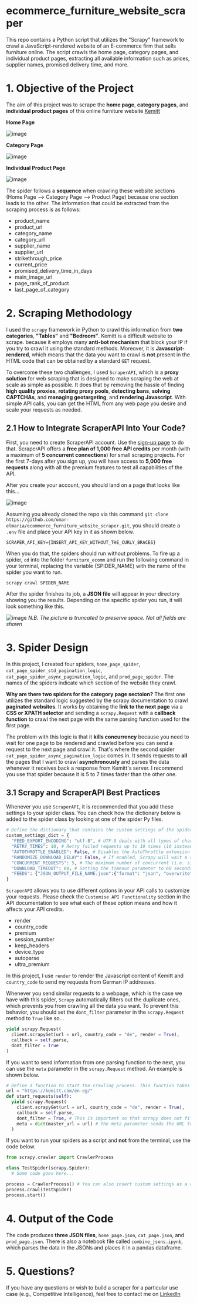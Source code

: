 # ecommerce_furniture_website_scraper
This repo contains a Python script that utilizes the "Scrapy" framework to crawl a JavaScript-rendered website of an E-commerce firm that sells furniture online. The script crawls the home page, category pages, and individual product pages, extracting all available information such as prices, supplier names, promised delivery time, and more.

# 1. Objective of the Project
The aim of this project was to scrape the **home page**, **category pages**, and **individual product pages** of this online furniture website [Kemitt](https://kemitt.com/en-eg/)

**Home Page**

![image](https://user-images.githubusercontent.com/98691360/198837087-2fdfb167-9a28-401f-9ad9-7eab8ce5e045.png)

**Category Page**

![image](https://user-images.githubusercontent.com/98691360/198837196-80f83368-542e-488e-ac73-80984ffd6f4d.png)

**Individual Product Page**

![image](https://user-images.githubusercontent.com/98691360/198837297-1b757811-a118-4f7f-9295-854de1549c6a.png)

The spider follows a **sequence** when crawling these website sections (Home Page --> Category Page --> Product Page) because one section leads to the other. The information that could be extracted from the scraping process is as follows:
- product_name
- product_url
- category_name
- category_url
- supplier_name
- supplier_url
- strikethrough_price
- current_price
- promised_delivery_time_in_days
- main_image_url
- page_rank_of_product
- last_page_of_category

# 2. Scraping Methodology
I used the ```scrapy``` framework in Python to crawl this information from **two categories**, **"Tables"** and **"Bedroom"**. Kemitt is a difficult website to scrape. because it employs many **anti-bot mechanism** that block your IP if you try to crawl it using the standard methods. Moreover, it is **Javascript-rendered**, which means that the data you want to crawl is **not** present in the HTML code that can be obtained by a standard ```GET``` request.

To overcome these two challenges, I used ```ScraperAPI```, which is a **proxy solution** for web scraping that is designed to make scraping the web at scale as simple as possible. It does that by removing the hassle of finding **high quality proxies**, **rotating proxy pools**, **detecting bans**, **solving CAPTCHAs**, and **managing geotargeting**, and **rendering Javascript**. With simple API calls, you can get the HTML from any web page you desire and scale your requests as needed.

## 2.1 How to Integrate ScraperAPI Into Your Code?
First, you need to create ScraperAPI account. Use the [sign-up page](https://dashboard.scraperapi.com/signup) to do that. ScraperAPI offers a **free plan of 1,000 free API credits** per month (with a maximum of **5 concurrent connections**) for small scraping projects. For the first 7-days after you sign up, you will have access to **5,000 free requests** along with all the premium features to test all capabilities of the API.

After you create your account, you should land on a page that looks like this...

![image](https://user-images.githubusercontent.com/98691360/198832083-12a3bc7e-d8a4-492e-bb61-2f3e93db98ed.png)

Assuming you already cloned the repo via this command ```git clone https://github.com/omar-elmaria/ecommerce_furniture_website_scraper.git```, you should create a ```.env``` file and place your API key in it as shown below.
```
SCRAPER_API_KEY={INSERT_API_KEY_WITHOUT_THE_CURLY_BRACES}
```
When you do that, the spiders should run without problems. To fire up a spider, ```cd``` into the folder ```furniture_ecomm``` and run the following command in your terminal, replacing the variable {SPIDER_NAME} with the name of the spider you want to run.
```
scrapy crawl SPIDER_NAME
```
After the spider finishes its job, a **JSON file** will appear in your directory showing you the results. Depending on the specific spider you run, it will look something like this.

![image](https://user-images.githubusercontent.com/98691360/198837742-d4807871-0590-4f89-857c-fecaa9238d40.png)
_N.B. The picture is truncated to preserve space. Not all fields are shown_

# 3. Spider Design
In this project, I created four spiders, ```home_page_spider```, ```cat_page_spider_std_pagination_logic```, ```cat_page_spider_async_pagination_logic```, and ```prod_page_spider```. The names of the spiders indicate which section of the website they crawl. 

**Why are there two spiders for the category page sectoion?**
The first one utilizes the standard logic suggested by the scrapy documentation to crawl **paginated websites**. It works by obtaining the **link to the next page** via a **CSS or XPATH selector** and sending a ```scrapy.Request``` with a **callback function** to crawl the next page with the same parsing function used for the first page.

The problem with this logic is that it **kills concurrency** because you need to wait for one page to be rendered and crawled before you can send a request to the next page and crawl it. That's where the second spider ```cat_page_spider_async_pagination_logic``` comes in. It sends requests to **all** the pages that I want to crawl **asynchronously** and parses the data whenever it receives back a response from Kemitt's server. I recommend you use that spider because it is 5 to 7 times faster than the other one.

## 3.1 Scrapy and ScraperAPI Best Practices
Whenever you use ```ScraperAPI```, it is recommended that you add these settings to your spider class. You can check how the dictionary below is added to the spider class by looking at one of the spider Py files.
```python
# Define the dictionary that contains the custom settings of the spiders. This will be used in all other spiders
custom_settings_dict = {
  "FEED_EXPORT_ENCODING": "utf-8", # UTF-8 deals with all types of characters
  "RETRY_TIMES": 10, # Retry failed requests up to 10 times (10 instead of 3 because Fiverr is a hard site to scrape)
  "AUTOTHROTTLE_ENABLED": False, # Disables the AutoThrottle extension (recommended to be used with proxy services unless the website is tough to crawl)
  "RANDOMIZE_DOWNLOAD_DELAY": False, # If enabled, Scrapy will wait a random amount of time (between 0.5 * DOWNLOAD_DELAY and 1.5 * DOWNLOAD_DELAY) while fetching requests from the same website
  "CONCURRENT_REQUESTS": 5, # The maximum number of concurrent (i.e. simultaneous) requests that will be performed by the Scrapy downloader
  "DOWNLOAD_TIMEOUT": 60, # Setting the timeout parameter to 60 seconds as per the ScraperAPI documentation
  "FEEDS": {"JSON_OUTPUT_FILE_NAME.json":{"format": "json", "overwrite": True}} # Export to a JSON file with an overwrite functionality
}
```

```ScraperAPI``` allows you to use different options in your API calls to customize your requests. Please check the ```Customise API Functionality``` section in the API documentation to see what each of these option means and how it affects your API credits.
- render
- country_code
- premium
- session_number
- keep_headers
- device_type
- autoparse
- ultra_premium

In this project, I use ```render``` to render the Javascript content of Kemitt and ```country_code``` to send my requests from German IP addresses.

Whenever you send similar requests to a webpage, which is the case we have with this spider, ```Scrapy``` automatically filters out the duplicate ones, which prevents you from crawling all the data you want. To prevent this behavior, you should set the ```dont_filter``` parameter in the ```scrapy.Request``` method to ```True``` like so...
```python
yield scrapy.Request(
  client.scrapyGet(url = url, country_code = "de", render = True),
  callback = self.parse,
  dont_filter = True
)
```

If you want to send information from one parsing function to the next, you can use the ```meta``` parameter in the ```scrapy.Request``` method. An example is shown below.
```python
# Define a function to start the crawling process. This function takes the URLs from cat_page_urls_list
url = "https://kemitt.com/en-eg/"
def start_requests(self):
  yield scrapy.Request(
    client.scrapyGet(url = url, country_code = "de", render = True),
    callback = self.parse,
    dont_filter = True, # This is important so that scrapy does not filter out similar requests. We want all requests to be sent
    meta = dict(master_url = url) # The meta parameter sends the URL to the parse function and you can access it by typing response.meta["master_url"]
  )
```

If you want to run your spiders as a script and **not** from the terminal, use the code below.
```python
from scrapy.crawler import CrawlerProcess

class TestSpider(scrapy.Spider):
  # Some code goes here...

process = CrawlerProcess() # You can also insert custom settings as a dictionary --> CrawlerProcess(settings={"CONCURRENT_REQUESTS": 5}) 
process.crawl(TestSpider)
process.start()
```

# 4. Output of the Code
The code produces **three JSON files**, ```home_page.json```, ```cat_page.json```, and ```prod_page.json```. There is also a notebook file called ```combine_jsons.ipynb```, which parses the data in the JSONs and places it in a pandas dataframe.

# 5. Questions?
If you have any questions or wish to build a scraper for a particular use case (e.g., Competitive Intelligence), feel free to contact me on [LinkedIn](https://www.linkedin.com/in/omar-elmaria/)
